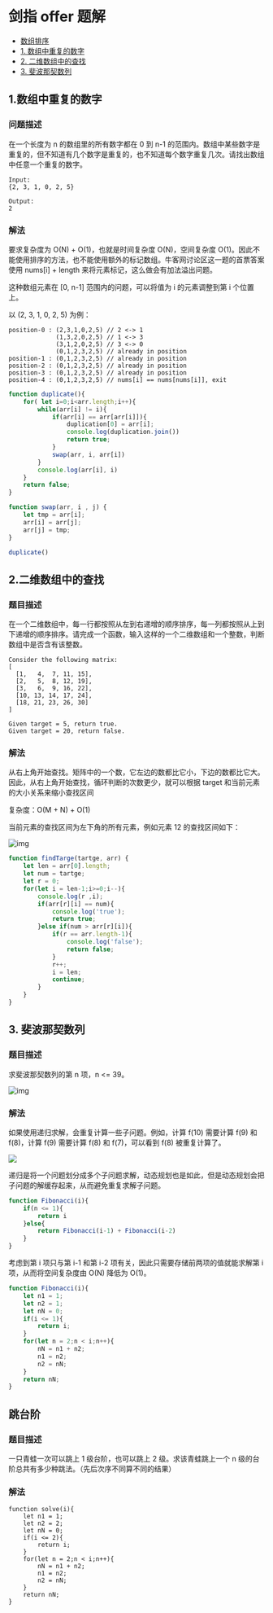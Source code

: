 # 剑指 offer 题解

- [数组排序](./排序.md)
- [1. 数组中重复的数字](#1数组中重复的数字)
- [2. 二维数组中的查找](#2二维数组中的查找)
- [3. 斐波那契数列](#3斐波那契数列)

## 1.数组中重复的数字

### 问题描述

在一个长度为 n 的数组里的所有数字都在 0 到 n-1 的范围内。数组中某些数字是重复的，但不知道有几个数字是重复的，也不知道每个数字重复几次。请找出数组中任意一个重复的数字。

```
Input:
{2, 3, 1, 0, 2, 5}

Output:
2
```

### 解法
要求复杂度为 O(N) + O(1)，也就是时间复杂度 O(N)，空间复杂度 O(1)。因此不能使用排序的方法，也不能使用额外的标记数组。牛客网讨论区这一题的首票答案使用 nums[i] + length 来将元素标记，这么做会有加法溢出问题。

这种数组元素在 [0, n-1] 范围内的问题，可以将值为 i 的元素调整到第 i 个位置上。

以 (2, 3, 1, 0, 2, 5) 为例：

```
position-0 : (2,3,1,0,2,5) // 2 <-> 1
             (1,3,2,0,2,5) // 1 <-> 3
             (3,1,2,0,2,5) // 3 <-> 0
             (0,1,2,3,2,5) // already in position
position-1 : (0,1,2,3,2,5) // already in position
position-2 : (0,1,2,3,2,5) // already in position
position-3 : (0,1,2,3,2,5) // already in position
position-4 : (0,1,2,3,2,5) // nums[i] == nums[nums[i]], exit
```

```javascript
function duplicate(){
    for( let i=0;i<arr.length;i++){
        while(arr[i] != i){
            if(arr[i] == arr[arr[i]]){
                duplication[0] = arr[i];
                console.log(duplication.join())
                return true;
            }
            swap(arr, i, arr[i])
        }
        console.log(arr[i], i)
    }
    return false;
}

function swap(arr, i , j) {
    let tmp = arr[i];
    arr[i] = arr[j];
    arr[j] = tmp;
}

duplicate()
```

## 2.二维数组中的查找

### 题目描述
在一个二维数组中，每一行都按照从左到右递增的顺序排序，每一列都按照从上到下递增的顺序排序。请完成一个函数，输入这样的一个二维数组和一个整数，判断数组中是否含有该整数。

```
Consider the following matrix:
[
  [1,   4,  7, 11, 15],
  [2,   5,  8, 12, 19],
  [3,   6,  9, 16, 22],
  [10, 13, 14, 17, 24],
  [18, 21, 23, 26, 30]
]

Given target = 5, return true.
Given target = 20, return false.
```

### 解法

从右上角开始查找。矩阵中的一个数，它左边的数都比它小，下边的数都比它大。因此，从右上角开始查找，循环判断的次数更少，就可以根据 target 和当前元素的大小关系来缩小查找区间

复杂度：O(M + N) + O(1)

当前元素的查找区间为左下角的所有元素，例如元素 12 的查找区间如下：

![img](https://raw.githubusercontent.com/CyC2018/CS-Notes/master/pics/f94389e9-55b1-4f49-9d37-00ed05900ae0.png)


```javascript
function findTarge(tartge, arr) {
    let len = arr[0].length;
    let num = tartge;
    let r = 0;
    for(let i = len-1;i>=0;i--){
        console.log(r ,i);
        if(arr[r][i] == num){
            console.log('true');
            return true;
        }else if(num > arr[r][i]){
            if(r == arr.length-1){
                console.log('false');
                return false;
            }
            r++;
            i = len;
            continue;
        }
    }
}
```

## 3. 斐波那契数列

### 题目描述

求斐波那契数列的第 n 项，n <= 39。

![img](https://camo.githubusercontent.com/fda05029442ab32752e2307e80ca574b988beb64/68747470733a2f2f6c617465782e636f6465636f67732e636f6d2f6769662e6c617465783f66286e293d5c6c6566745c7b5c626567696e7b61727261797d7b72636c7d3026267b6e3d307d5c5c3126267b6e3d317d5c5c66286e2d31292b66286e2d322926267b6e3e317d5c656e647b61727261797d5c72696768742e)

### 解法

如果使用递归求解，会重复计算一些子问题。例如，计算 f(10) 需要计算 f(9) 和 f(8)，计算 f(9) 需要计算 f(8) 和 f(7)，可以看到 f(8) 被重复计算了。

![](https://raw.githubusercontent.com/CyC2018/CS-Notes/master/pics/faecea49-9974-40db-9821-c8636137df61.jpg)

递归是将一个问题划分成多个子问题求解，动态规划也是如此，但是动态规划会把子问题的解缓存起来，从而避免重复求解子问题。

```javascript
function Fibonacci(i){
    if(n <= 1){
        return i
    }else{
        return Fibonacci(i-1) + Fibonacci(i-2)
    }
}
```
考虑到第 i 项只与第 i-1 和第 i-2 项有关，因此只需要存储前两项的值就能求解第 i 项，从而将空间复杂度由 O(N) 降低为 O(1)。
```javascript
function Fibonacci(i){
    let n1 = 1;
    let n2 = 1;
    let nN = 0;
    if(i <= 1){
        return i;
    }
    for(let n = 2;n < i;n++){
        nN = n1 + n2;
        n1 = n2;
        n2 = nN;
    }
    return nN;
}
```

## 跳台阶

### 题目描述
一只青蛙一次可以跳上 1 级台阶，也可以跳上 2 级。求该青蛙跳上一个 n 级的台阶总共有多少种跳法。（先后次序不同算不同的结果）

### 解法

```
function solve(i){
    let n1 = 1;
    let n2 = 2;
    let nN = 0;
    if(i <= 2){
        return i;
    }
    for(let n = 2;n < i;n++){
        nN = n1 + n2;
        n1 = n2;
        n2 = nN;
    }
    return nN;
}
```



